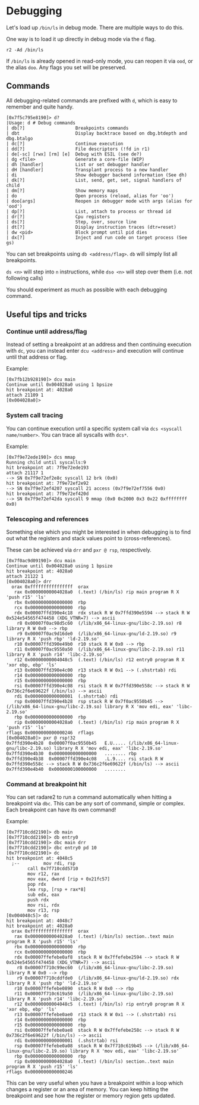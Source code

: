# Debugging

Let's load up `/bin/ls` in debug mode. There are multiple ways to do this.

One way is to load it up directly in debug mode via the `d` flag.

`r2 -Ad /bin/ls`

If `/bin/ls` is already opened in read-only mode, you can reopen it via `ood`, or the alias `doo`. Any flags you set will be preserved.

## Commands

All debugging-related commands are prefixed with `d`, which is easy to remember and quite handy.

```
[0x7f5c795e8190]> d?
|Usage: d # Debug commands
| db[?]                   Breakpoints commands
| dbt                     Display backtrace based on dbg.btdepth and dbg.btalgo
| dc[?]                   Continue execution
| dd[?]                   File descriptors (!fd in r1)
| de[-sc] [rwx] [rm] [e]  Debug with ESIL (see de?)
| dg <file>               Generate a core-file (WIP)
| dh [handler]            List or set debugger handler
| dH [handler]            Transplant process to a new handler
| di                      Show debugger backend information (See dh)
| dk[?]                   List, send, get, set, signal handlers of child
| dm[?]                   Show memory maps
| do                      Open process (reload, alias for 'oo')
| doo[args]               Reopen in debugger mode with args (alias for 'ood')
| dp[?]                   List, attach to process or thread id
| dr[?]                   Cpu registers
| ds[?]                   Step, over, source line
| dt[?]                   Display instruction traces (dtr=reset)
| dw <pid>                Block prompt until pid dies
| dx[?]                   Inject and run code on target process (See gs)
```

You can set breakpoints using `db <address/flag>`. `db` will simply list all breakpoints.

`ds <n>` will step into `n` instructions, while `dso <n>` will step over them (i.e. not following calls)

You should experiment as much as possible with each debugging command.

## Useful tips and tricks

### Continue until address/flag

Instead of setting a breakpoint at an address and then continuing execution with `dc`, you can instead enter `dcu <address>` and execution will continue until that address or flag.

Example:
```
[0x7fb12b928190]> dcu main
Continue until 0x004028a0 using 1 bpsize
hit breakpoint at: 4028a0
attach 21109 1
[0x004028a0]> 
```

### System call tracing

You can continue execution until a specific system call via `dcs <syscall name/number>`. You can trace all syscalls with `dcs*`.

Example:
```
[0x7f9e72ede190]> dcs mmap
Running child until syscalls:9 
hit breakpoint at: 7f9e72ede193
attach 21117 1
--> SN 0x7f9e72ef2e8c syscall 12 brk (0x0)
hit breakpoint at: 7f9e72ef2e92
--> SN 0x7f9e72ef4207 syscall 21 access (0x7f9e72ef7556 0x0)
hit breakpoint at: 7f9e72ef420d
--> SN 0x7f9e72ef42da syscall 9 mmap (0x0 0x2000 0x3 0x22 0xffffffff 0x0)
```

### Telescoping and references

Something else which you might be interested in when debugging is to find out what the registers and stack values point to (cross-references).

These can be achieved via `drr` and `pxr @ rsp`, respectively.

```
[0x7f0ac9d09190]> dcu main
Continue until 0x004028a0 using 1 bpsize
hit breakpoint at: 4028a0
attach 21122 1
[0x004028a0]> drr
  orax 0xffffffffffffffff  orax
   rax 0x00000000004028a0  (.text) (/bin/ls) rip main program R X 'push r15' 'ls'
   rbx 0x0000000000000000  rbp
   rcx 0x0000000000000000  rbp
   rdx 0x00007ffd390e4c18  rdx stack R W 0x7ffd390e5594 --> stack R W 0x524e54565f474458 (XDG_VTNR=7) --> ascii
    r8 0x00007f0ac98d5c60  (/lib/x86_64-linux-gnu/libc-2.19.so) r8 library R W 0x0 --> rbp
    r9 0x00007f0ac9d16de0  (/lib/x86_64-linux-gnu/ld-2.19.so) r9 library R X 'push rbp' 'ld-2.19.so'
   r10 0x00007ffd390e49b0  r10 stack R W 0x0 --> rbp
   r11 0x00007f0ac9550a50  (/lib/x86_64-linux-gnu/libc-2.19.so) r11 library R X 'push r14' 'libc-2.19.so'
   r12 0x00000000004048c5  (.text) (/bin/ls) r12 entry0 program R X 'xor ebp, ebp' 'ls'
   r13 0x00007ffd390e4c00  r13 stack R W 0x1 --> (.shstrtab) rdi
   r14 0x0000000000000000  rbp
   r15 0x0000000000000000  rbp
   rsi 0x00007ffd390e4c08  rsi stack R W 0x7ffd390e558c --> stack R W 0x736c2f6e69622f (/bin/ls) --> ascii
   rdi 0x0000000000000001  (.shstrtab) rdi
   rsp 0x00007ffd390e4b28  rsp stack R W 0x7f0ac9550b45 --> (/lib/x86_64-linux-gnu/libc-2.19.so) library R X 'mov edi, eax' 'libc-2.19.so'
   rbp 0x0000000000000000  rbp
   rip 0x00000000004028a0  (.text) (/bin/ls) rip main program R X 'push r15' 'ls'
rflags 0x0000000000000246  rflags
[0x004028a0]> pxr @ rsp!32
0x7ffd390e4b28  0x00007f0ac9550b45   E.U..... (/lib/x86_64-linux-gnu/libc-2.19.so) library R X 'mov edi, eax' 'libc-2.19.so'
0x7ffd390e4b30  0x0000000000000000   ........ rbp
0x7ffd390e4b38  0x00007ffd390e4c08   .L.9.... rsi stack R W 0x7ffd390e558c --> stack R W 0x736c2f6e69622f (/bin/ls) --> ascii
0x7ffd390e4b40  0x0000000100000000   ........
```

### Command at breakpoint hit

You can set radare2 to run a command automatically when hitting a breakpoint via `dbc`. This can be any sort of command, simple or complex.
Each breakpoint can have its own command!

Example:

```
[0x7f710cdd2190]> db main
[0x7f710cdd2190]> db entry0
[0x7f710cdd2190]> dbc main drr
[0x7f710cdd2190]> dbc entry0 pd 10
[0x7f710cdd2190]> dc
hit breakpoint at: 4048c5
  ;--         mov rdi, rsp
        call 0x7f710cdd5710
        mov r12, rax
        mov eax, dword [rip + 0x21fc57]
        pop rdx
        lea rsp, [rsp + rax*8]
        sub edx, eax
        push rdx
        mov rsi, rdx
        mov r13, rsp
[0x004048c5]> dc
hit breakpoint at: 4048c7
hit breakpoint at: 4028a0
  orax 0xffffffffffffffff  orax
   rax 0x00000000004028a0  (.text) (/bin/ls) section..text main program R X 'push r15' 'ls'
   rbx 0x0000000000000000  rbp
   rcx 0x0000000000000000  rbp
   rdx 0x00007ffefebe0af8  stack R W 0x7ffefebe2594 --> stack R W 0x524e54565f474458 (XDG_VTNR=7) --> ascii
    r8 0x00007f710c99ec60  (/lib/x86_64-linux-gnu/libc-2.19.so) library R W 0x0 --> rbp
    r9 0x00007f710cddfde0  (/lib/x86_64-linux-gnu/ld-2.19.so) rdx library R X 'push rbp' 'ld-2.19.so'
   r10 0x00007ffefebe0890  stack R W 0x0 --> rbp
   r11 0x00007f710c619a50  (/lib/x86_64-linux-gnu/libc-2.19.so) library R X 'push r14' 'libc-2.19.so'
   r12 0x00000000004048c5  (.text) (/bin/ls) rip entry0 program R X 'xor ebp, ebp' 'ls'
   r13 0x00007ffefebe0ae0  r13 stack R W 0x1 --> (.shstrtab) rsi
   r14 0x0000000000000000  rbp
   r15 0x0000000000000000  rbp
   rsi 0x00007ffefebe0ae8  stack R W 0x7ffefebe258c --> stack R W 0x736c2f6e69622f (/bin/ls) --> ascii
   rdi 0x0000000000000001  (.shstrtab) rsi
   rsp 0x00007ffefebe0a08  stack R W 0x7f710c619b45 --> (/lib/x86_64-linux-gnu/libc-2.19.so) library R X 'mov edi, eax' 'libc-2.19.so'
   rbp 0x0000000000000000  rbp
   rip 0x00000000004028a0  (.text) (/bin/ls) section..text main program R X 'push r15' 'ls'
rflags 0x0000000000000246 
```

This can be very useful when you have a breakpoint within a loop which changes a register or an area of memory. You can keep hitting the breakpoint and see how the register or memory region gets updated.
